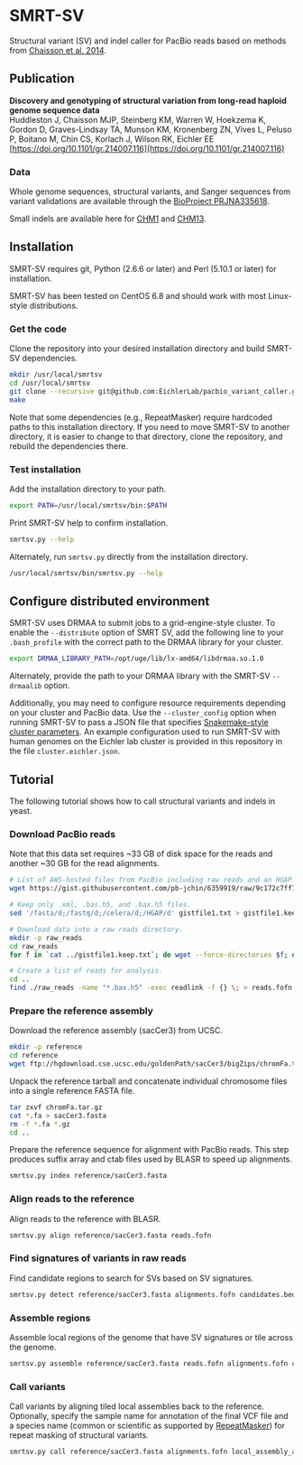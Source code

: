 # SMRT-SV

Structural variant (SV) and indel caller for PacBio reads based on methods from
[Chaisson et
al. 2014](http://www.nature.com/nature/journal/vaop/ncurrent/full/nature13907.html).

## Publication

**Discovery and genotyping of structural variation from long-read haploid genome sequence data** <br />
Huddleston J, Chaisson MJP, Steinberg KM, Warren W, Hoekzema K, Gordon D, Graves-Lindsay TA, Munson KM, Kronenberg ZN, Vives L, Peluso P, Boitano M, Chin CS, Korlach J, Wilson RK, Eichler EE <br />
[https://doi.org/10.1101/gr.214007.116](https://doi.org/10.1101/gr.214007.116)

### Data

Whole genome sequences, structural variants, and Sanger sequences from variant validations are available through the [BioProject PRJNA335618](https://www.ncbi.nlm.nih.gov/bioproject/PRJNA335618).

Small indels are available here for [CHM1](data/indels/CHM1_indels.vcf.gz) and [CHM13](data/indels/CHM13_indels.vcf.gz).

## Installation

SMRT-SV requires git, Python (2.6.6 or later) and Perl (5.10.1 or later) for
installation.

SMRT-SV has been tested on CentOS 6.8 and should work with most Linux-style
distributions.

### Get the code

Clone the repository into your desired installation directory and build SMRT-SV
dependencies.

```bash
mkdir /usr/local/smrtsv
cd /usr/local/smrtsv
git clone --recursive git@github.com:EichlerLab/pacbio_variant_caller.git .
make
```

Note that some dependencies (e.g., RepeatMasker) require hardcoded paths to this
installation directory. If you need to move SMRT-SV to another directory, it is
easier to change to that directory, clone the repository, and rebuild the
dependencies there.

### Test installation

Add the installation directory to your path.

```bash
export PATH=/usr/local/smrtsv/bin:$PATH
```

Print SMRT-SV help to confirm installation.

```bash
smrtsv.py --help
```

Alternately, run `smrtsv.py` directly from the installation directory.

```bash
/usr/local/smrtsv/bin/smrtsv.py --help
```

## Configure distributed environment

SMRT-SV uses DRMAA to submit jobs to a grid-engine-style cluster. To enable the `--distribute` option of SMRT SV, add the following line to your `.bash_profile` with the correct path to the DRMAA library for your cluster.

```bash
export DRMAA_LIBRARY_PATH=/opt/uge/lib/lx-amd64/libdrmaa.so.1.0
```

Alternately, provide the path to your DRMAA library with the SMRT-SV
`--drmaalib` option.

Additionally, you may need to configure resource requirements depending on your
cluster and PacBio data. Use the `--cluster_config` option when running SMRT-SV
to pass a JSON file that specifies [Snakemake-style cluster
parameters](https://bitbucket.org/snakemake/snakemake/wiki/Documentation#markdown-header-cluster-configuration). An
example configuration used to run SMRT-SV with human genomes on the Eichler lab
cluster is provided in this repository in the file `cluster.eichler.json`.

## Tutorial

The following tutorial shows how to call structural variants and indels in
yeast.

### Download PacBio reads

Note that this data set requires ~33 GB of disk space for the reads and another
~30 GB for the read alignments.

```bash
# List of AWS-hosted files from PacBio including raw reads and an HGAP assembly.
wget https://gist.githubusercontent.com/pb-jchin/6359919/raw/9c172c7ff7cbc0193ce89e715215ce912f3f30e6/gistfile1.txt

# Keep only .xml, .bas.h5, and .bax.h5 files.
sed '/fasta/d;/fastq/d;/celera/d;/HGAP/d' gistfile1.txt > gistfile1.keep.txt

# Download data into a raw reads directory.
mkdir -p raw_reads
cd raw_reads
for f in `cat ../gistfile1.keep.txt`; do wget --force-directories $f; done

# Create a list of reads for analysis.
cd ..
find ./raw_reads -name "*.bax.h5" -exec readlink -f {} \; > reads.fofn
```

### Prepare the reference assembly

Download the reference assembly (sacCer3) from UCSC.

```bash
mkdir -p reference
cd reference
wget ftp://hgdownload.cse.ucsc.edu/goldenPath/sacCer3/bigZips/chromFa.tar.gz
```

Unpack the reference tarball and concatenate individual chromosome files into a
single reference FASTA file.

```bash
tar zxvf chromFa.tar.gz
cat *.fa > sacCer3.fasta
rm -f *.fa *.gz
cd ..
```

Prepare the reference sequence for alignment with PacBio reads. This step
produces suffix array and ctab files used by BLASR to speed up alignments.

```bash
smrtsv.py index reference/sacCer3.fasta
```

### Align reads to the reference

Align reads to the reference with BLASR.

```bash
smrtsv.py align reference/sacCer3.fasta reads.fofn
```

### Find signatures of variants in raw reads

Find candidate regions to search for SVs based on SV signatures.

```bash
smrtsv.py detect reference/sacCer3.fasta alignments.fofn candidates.bed
```

### Assemble regions

Assemble local regions of the genome that have SV signatures or tile across the
genome.

```bash
smrtsv.py assemble reference/sacCer3.fasta reads.fofn alignments.fofn candidates.bed local_assembly_alignments.bam
```

### Call variants

Call variants by aligning tiled local assemblies back to the
reference. Optionally, specify the sample name for annotation of the final VCF
file and a species name (common or scientific as supported by
[RepeatMasker](http://www.repeatmasker.org/)) for repeat masking of structural
variants.

```bash
smrtsv.py call reference/sacCer3.fasta alignments.fofn local_assembly_alignments.bam variants.vcf --sample UCSF_Yeast9464 --species yeast
```
